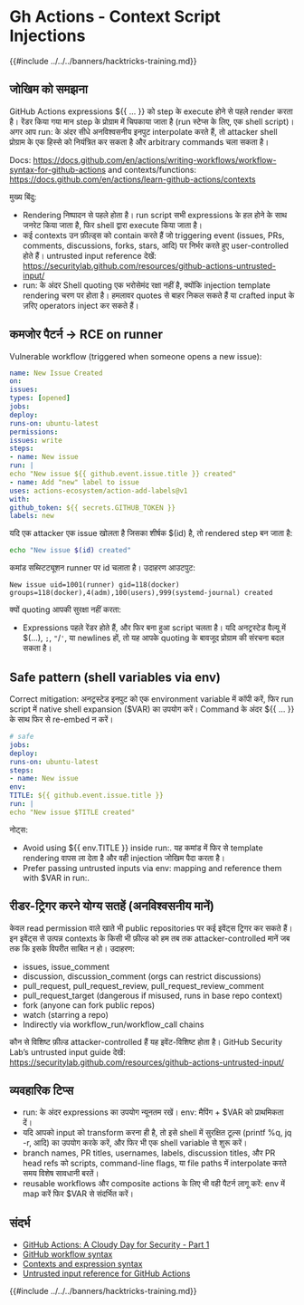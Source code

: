 # Gh Actions - Context Script Injections

{{#include ../../../banners/hacktricks-training.md}}

## जोखिम को समझना

GitHub Actions expressions ${{ ... }} को step के execute होने से पहले render करता है। रेंडर किया गया मान step के प्रोग्राम में चिपकाया जाता है (run स्टेप्स के लिए, एक shell script)। अगर आप run: के अंदर सीधे अनविश्वसनीय इनपुट interpolate करते हैं, तो attacker shell प्रोग्राम के एक हिस्से को नियंत्रित कर सकता है और arbitrary commands चला सकता है।

Docs: https://docs.github.com/en/actions/writing-workflows/workflow-syntax-for-github-actions and contexts/functions: https://docs.github.com/en/actions/learn-github-actions/contexts

मुख्य बिंदु:
- Rendering निष्पादन से पहले होता है। run script सभी expressions के हल होने के साथ जनरेट किया जाता है, फिर shell द्वारा execute किया जाता है।
- कई contexts उन फ़ील्ड्स को contain करते हैं जो triggering event (issues, PRs, comments, discussions, forks, stars, आदि) पर निर्भर करते हुए user-controlled होते हैं। untrusted input reference देखें: https://securitylab.github.com/resources/github-actions-untrusted-input/
- run: के अंदर Shell quoting एक भरोसेमंद रक्षा नहीं है, क्योंकि injection template rendering चरण पर होता है। हमलावर quotes से बाहर निकल सकते हैं या crafted input के ज़रिए operators inject कर सकते हैं।

## कमजोर पैटर्न → RCE on runner

Vulnerable workflow (triggered when someone opens a new issue):
```yaml
name: New Issue Created
on:
issues:
types: [opened]
jobs:
deploy:
runs-on: ubuntu-latest
permissions:
issues: write
steps:
- name: New issue
run: |
echo "New issue ${{ github.event.issue.title }} created"
- name: Add "new" label to issue
uses: actions-ecosystem/action-add-labels@v1
with:
github_token: ${{ secrets.GITHUB_TOKEN }}
labels: new
```
यदि एक attacker एक issue खोलता है जिसका शीर्षक $(id) है, तो rendered step बन जाता है:
```sh
echo "New issue $(id) created"
```
कमांड सब्स्टिट्यूशन runner पर id चलाता है। उदाहरण आउटपुट:
```
New issue uid=1001(runner) gid=118(docker) groups=118(docker),4(adm),100(users),999(systemd-journal) created
```
क्यों quoting आपकी सुरक्षा नहीं करता:
- Expressions पहले रेंडर होते हैं, और फिर बना हुआ script चलता है। यदि अनट्रस्टेड वैल्यू में $(...), `;`, `"`/`'`, या newlines हों, तो यह आपके quoting के बावजूद प्रोग्राम की संरचना बदल सकता है।

## Safe pattern (shell variables via env)

Correct mitigation: अनट्रस्टेड इनपुट को एक environment variable में कॉपी करें, फिर run script में native shell expansion ($VAR) का उपयोग करें। Command के अंदर ${{ ... }} के साथ फिर से re-embed न करें।
```yaml
# safe
jobs:
deploy:
runs-on: ubuntu-latest
steps:
- name: New issue
env:
TITLE: ${{ github.event.issue.title }}
run: |
echo "New issue $TITLE created"
```
नोट्स:
- Avoid using ${{ env.TITLE }} inside run:. यह कमांड में फिर से template rendering वापस ला देता है और वही injection जोखिम पैदा करता है।
- Prefer passing untrusted inputs via env: mapping and reference them with $VAR in run:.

## रीडर-ट्रिगर करने योग्य सतहें (अनविश्वसनीय मानें)

केवल read permission वाले खाते भी public repositories पर कई इवेंट्स ट्रिगर कर सकते हैं। इन इवेंट्स से उत्पन्न contexts के किसी भी फ़ील्ड को हम तब तक attacker-controlled मानें जब तक कि इसके विपरीत साबित न हो। उदाहरण:
- issues, issue_comment
- discussion, discussion_comment (orgs can restrict discussions)
- pull_request, pull_request_review, pull_request_review_comment
- pull_request_target (dangerous if misused, runs in base repo context)
- fork (anyone can fork public repos)
- watch (starring a repo)
- Indirectly via workflow_run/workflow_call chains

कौन से विशिष्ट फ़ील्ड attacker-controlled हैं यह इवेंट-विशिष्ट होता है। GitHub Security Lab’s untrusted input guide देखें: https://securitylab.github.com/resources/github-actions-untrusted-input/

## व्यवहारिक टिप्स

- run: के अंदर expressions का उपयोग न्यूनतम रखें। env: मैपिंग + $VAR को प्राथमिकता दें।
- यदि आपको input को transform करना ही है, तो इसे shell में सुरक्षित टूल्स (printf %q, jq -r, आदि) का उपयोग करके करें, और फिर भी एक shell variable से शुरू करें।
- branch names, PR titles, usernames, labels, discussion titles, और PR head refs को scripts, command-line flags, या file paths में interpolate करते समय विशेष सावधानी बरतें।
- reusable workflows और composite actions के लिए भी वही पैटर्न लागू करें: env में map करें फिर $VAR से संदर्भित करें।

## संदर्भ

- [GitHub Actions: A Cloudy Day for Security - Part 1](https://binarysecurity.no/posts/2025/08/securing-gh-actions-part1)
- [GitHub workflow syntax](https://docs.github.com/en/actions/writing-workflows/workflow-syntax-for-github-actions)
- [Contexts and expression syntax](https://docs.github.com/en/actions/learn-github-actions/contexts)
- [Untrusted input reference for GitHub Actions](https://securitylab.github.com/resources/github-actions-untrusted-input/)

{{#include ../../../banners/hacktricks-training.md}}
